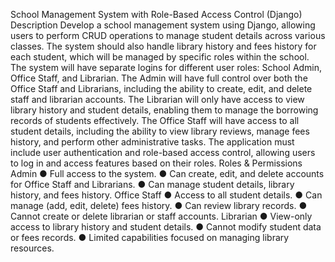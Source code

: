 School Management System with Role-Based Access Control 
(Django) 
Description 
Develop a school management system using Django, allowing users to perform CRUD 
operations to manage student details across various classes. The system should also handle 
library history and fees history for each student, which will be managed by specific roles within 
the school. 
The system will have separate logins for different user roles: School Admin, Office Staff, and 
Librarian. The Admin will have full control over both the Office Staff and Librarians, including 
the ability to create, edit, and delete staff and librarian accounts. The Librarian will only have 
access to view library history and student details, enabling them to manage the borrowing 
records of students effectively. The Office Staff will have access to all student details, including 
the ability to view library reviews, manage fees history, and perform other administrative tasks. 
The application must include user authentication and role-based access control, allowing users 
to log in and access features based on their roles. 
Roles & Permissions 
Admin 
● Full access to the system. 
● Can create, edit, and delete accounts for Office Staff and Librarians. 
● Can manage student details, library history, and fees history. 
Office Staff 
● Access to all student details. 
● Can manage (add, edit, delete) fees history. 
● Can review library records. 
● Cannot create or delete librarian or staff accounts. 
Librarian 
● View-only access to library history and student details. 
● Cannot modify student data or fees records. 
● Limited capabilities focused on managing library resources.
